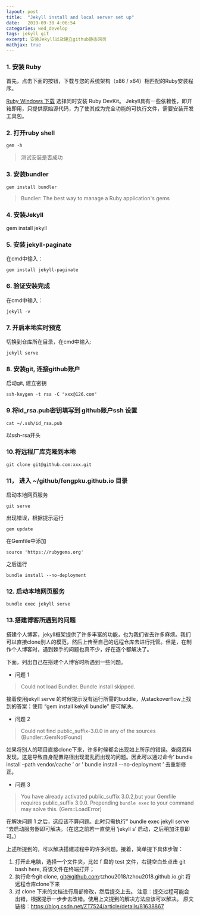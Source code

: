 ```yaml
---
layout: post
title:  "Jekyll install and local server set up"
date:   2019-09-30 4:06:54
categories: wed_develop
tags: jekyll git
excerpt: 安装Jekyll以及建立github静态网页
mathjax: true
---
```



### 1. 安装 Ruby
首先，点击下面的按钮，下载与您的系统架构（x86 / x64）相匹配的Ruby安装程序。

[Ruby Windows 下载](https://rubyinstaller.org/downloads/) 选择同时安装 Ruby DevKit。 Jekyll具有一些依赖性，即开箱即用，只提供原始源代码，为了使其成为完全功能的可执行文件，需要安装开发工具包。

### 2. 打开ruby shell

`gem -h`

> 测试安装是否成功

### 3. 安装bundler

    gem install bundler

> Bundler: The best way to manage a Ruby application's gems

### 4. 安装Jekyll

gem install jekyll

  

### 5. 安装 jekyll-paginate

在cmd中输入：

    gem install jekyll-paginate

### 6. 验证安装完成

在cmd中输入：

 `jekyll -v`


###  7. 开启本地实时预览

切换到仓库所在目录，在cmd中输入:

`jekyll serve`

###  8. 安装git, 连接github账户

启动git, 建立密钥

    ssh-keygen -t rsa -C "xxx@126.com"

 
###  9.将id_rsa.pub密钥填写到 github账户ssh 设置

    cat ~/.ssh/id_rsa.pub

以ssh-rsa开头

  
###  10.将远程厂库克隆到本地

    git clone git@github.com:xxx.git

  
###  11， 进入 ~/github/fengpku.github.io 目录

启动本地网页服务

    git serve

出现错误，根据提示运行

    gem update

在Gemfile中添加

    source 'https://rubygems.org'

之后运行

 `bundle install --no-deployment`

###  12. 启动本地网页服务

    bundle exec jekyll serve

###  13.搭建博客所遇到的问题

搭建个人博客，jekyll框架提供了许多丰富的功能，也为我们省去许多麻烦。我们可以直接clone别人的模范，然后上传至自己的远程仓库去进行托管。但是，在制作个人博客时，遇到棘手的问题也真不少，好在逐个都解决了。

下面，列出自己在搭建个人博客时所遇到一些问题。

- 问题 1

> Could not load Bundler. Bundle install skipped.

接着使用jekyll serve 的时候提示没有运行所需的buddle，从stackoverflow上找到的答案：使用 “gem install kekyll bundle” 便可解决。
- 问题 2
> Could not find public_suffix-3.0.0 in any of the sources
> (Bundler::GemNotFound)

如果将别人的项目直接clone下来，许多时候都会出现如上所示的错误。查阅资料发现，这是导致自身配置路径出现混乱而出现的问题。因此可以通过命令’ bundle install –path vendor/cache ’ or ’ bundle install --no-deployment ’ 去重新修正。

- 问题 3

> You have already activated public_suffix 3.0.2,but your Gemfile
> requires public_suffix 3.0.0. Prepending `bundle exec` to your command
> may solve this. (Gem::LoadError)

在解决问题 1 之后，这应该不算问题。此时只需执行” bundle exec jekyll serve “去启动服务器即可解决。（在这之前若一直使用 ‘jekyll s’ 启动，之后稍加注意即可。） 

上述所提到的，可以解决搭建过程中的许多问题。接着，简单提下具体步骤：
1. 打开此电脑，选择一个文件夹，比如 f 盘的 test 文件，右键空白处点击 git bash here, 将该文件在终端打开；
2. 执行命令git clone, git@github.com:tzhou2018/tzhou2018.github.io.git 将远程仓库clone下来
3. 对 clone 下来的文档进行局部修改，然后提交上去。
注意：提交过程可能会出错，根据提示一步步去改错。使用上文提到的解决方法应该可以解决。
原文链接：https://blog.csdn.net/ZT7524/article/details/81638867







